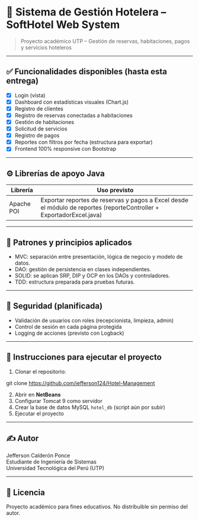 # 🏨 Sistema de Gestión Hotelera – SoftHotel Web System

> Proyecto académico UTP – Gestión de reservas, habitaciones, pagos y servicios hoteleros

---

## ✅ Funcionalidades disponibles (hasta esta entrega)

- [x] Login (vista)
- [x] Dashboard con estadísticas visuales (Chart.js)
- [x] Registro de clientes
- [x] Registro de reservas conectadas a habitaciones
- [x] Gestión de habitaciones
- [x] Solicitud de servicios
- [x] Registro de pagos
- [x] Reportes con filtros por fecha (estructura para exportar)
- [x] Frontend 100% responsive con Bootstrap

---

## ⚙️ Librerías de apoyo Java

| Librería      | Uso previsto                     |
|---------------|----------------------------------|
| Apache POI    | Exportar reportes de reservas y pagos a Excel desde el módulo de reportes (reporteController + ExportadorExcel.java) |

---

## 🧪 Patrones y principios aplicados

- MVC: separación entre presentación, lógica de negocio y modelo de datos.
- DAO: gestión de persistencia en clases independientes.
- SOLID: se aplican SRP, DIP y OCP en los DAOs y controladores.
- TDD: estructura preparada para pruebas futuras.

---

## 🔐 Seguridad (planificada)

- Validación de usuarios con roles (recepcionista, limpieza, admin)
- Control de sesión en cada página protegida
- Logging de acciones (previsto con Logback)

---

## 📁 Instrucciones para ejecutar el proyecto

1. Clonar el repositorio:

  git clone https://github.com/jefferson124/Hotel-Management

2. Abrir en **NetBeans**
3. Configurar Tomcat 9 como servidor
4. Crear la base de datos MySQL `hotel_db` (script aún por subir)
5. Ejecutar el proyecto

---

## ✍️ Autor

Jefferson Calderón Ponce  
Estudiante de Ingeniería de Sistemas  
Universidad Tecnológica del Perú (UTP)

---

## 🪪 Licencia

Proyecto académico para fines educativos. No distribuible sin permiso del autor.
